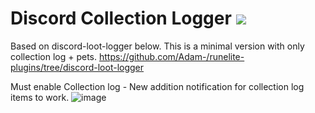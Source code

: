 # Discord Collection Logger [![](https://img.shields.io/endpoint?url=https://api.runelite.net/pluginhub/shields/installs/plugin/Discord-Collection-Logger)](https://runelite.net/plugin-hub)
Based on discord-loot-logger below. This is a minimal version with only collection log + pets.
https://github.com/Adam-/runelite-plugins/tree/discord-loot-logger

Must enable Collection log - New addition notification for collection log items to work. 
![image](https://user-images.githubusercontent.com/16944807/178508752-7d4d69c8-4aae-4771-93a4-1996423fd805.png)
